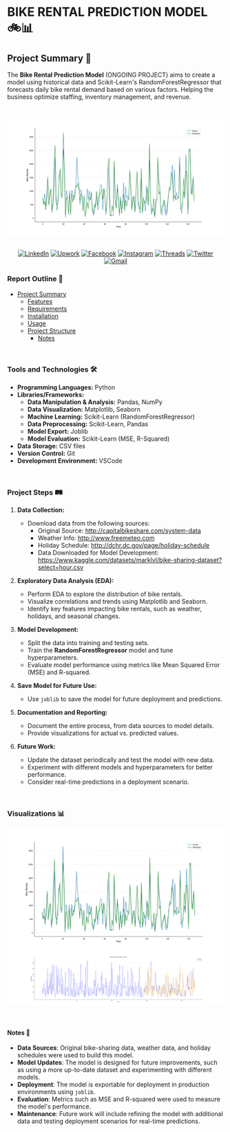 # BIKE RENTAL PREDICTION MODEL 🚲📊

## Project Summary 📝

The **Bike Rental Prediction Model** (ONGOING PROJECT) aims to create a model using historical data and Scikit-Learn's RandomForestRegressor that forecasts daily bike rental demand based on various factors. Helping the business optimize staffing, inventory management, and revenue.

<br />

<div align="center">
    <a href="reports/figures/fig_003_Line_plot_actual_vs_predicted.png">
        <img src="reports/figures/fig_003_Line_plot_actual_vs_predicted.png" alt="Dashboard" width="500">
    </a>
    
</div>

<br />

<div align="center">
  
  [![LinkedIn](https://img.shields.io/badge/-LinkedIn-0077B5?style=flat-square&logo=linkedin&logoColor=white)](https://www.linkedin.com/in/mrjxtr)
  [![Upwork](https://img.shields.io/badge/-Upwork-6fda44?style=flat-square&logo=upwork&logoColor=white)](https://www.upwork.com/freelancers/~01f2fd0e74a0c5055a?mp_source=share)
  [![Facebook](https://img.shields.io/badge/-Facebook-1877F2?style=flat-square&logo=facebook&logoColor=white)](https://www.facebook.com/mrjxtr)
  [![Instagram](https://img.shields.io/badge/-Instagram-E4405F?style=flat-square&logo=instagram&logoColor=white)](https://www.instagram.com/mrjxtr)
  [![Threads](https://img.shields.io/badge/-Threads-000000?style=flat-square&logo=threads&logoColor=white)](https://www.threads.net/@mrjxtr)
  [![Twitter](https://img.shields.io/badge/-Twitter-1DA1F2?style=flat-square&logo=twitter&logoColor=white)](https://twitter.com/mrjxtr)
  [![Gmail](https://img.shields.io/badge/-Gmail-D14836?style=flat-square&logo=gmail&logoColor=white)](mailto:mr.jesterlumacad@gmail.com)

</div>

### Report Outline 🧾

- [Project Summary](#ProjectSummary)
  - [Features](#Features)
  - [Requirements](#Requirements)
  - [Installation](#Installation)
  - [Usage](#Usage)
  - [Project Structure](#ProjectStructure)
    - [Notes](#Notes)

<br />

### Tools and Technologies 🛠️

- **Programming Languages:** Python
- **Libraries/Frameworks:**
  - **Data Manipulation & Analysis:** Pandas, NumPy
  - **Data Visualization:** Matplotlib, Seaborn
  - **Machine Learning:** Scikit-Learn (RandomForestRegressor)
  - **Data Preprocessing:** Scikit-Learn, Pandas
  - **Model Export:** Joblib
  - **Model Evaluation:** Scikit-Learn (MSE, R-Squared)
- **Data Storage:** CSV files
- **Version Control:** Git
- **Development Environment:** VSCode

<br />

### Project Steps 🛤 <a name="Installation"></a>

1. **Data Collection:**
   - Download data from the following sources:
     - Original Source: <http://capitalbikeshare.com/system-data>
     - Weather Info: <http://www.freemeteo.com>
     - Holiday Schedule: <http://dchr.dc.gov/page/holiday-schedule>
     - Data Downloaded for Model Development: <https://www.kaggle.com/datasets/marklvl/bike-sharing-dataset?select=hour.csv>

2. **Exploratory Data Analysis (EDA):**
   - Perform EDA to explore the distribution of bike rentals.
   - Visualize correlations and trends using Matplotlib and Seaborn.
   - Identify key features impacting bike rentals, such as weather, holidays, and seasonal changes.
  
3. **Model Development:**
   - Split the data into training and testing sets.
   - Train the **RandomForestRegressor** model and tune hyperparameters.
   - Evaluate model performance using metrics like Mean Squared Error (MSE) and R-squared.

4. **Save Model for Future Use:**
   - Use `joblib` to save the model for future deployment and predictions.

5. **Documentation and Reporting:**
   - Document the entire process, from data sources to model details.
   - Provide visualizations for actual vs. predicted values.

6. **Future Work:**
   - Update the dataset periodically and test the model with new data.
   - Experiment with different models and hyperparameters for better performance.
   - Consider real-time predictions in a deployment scenario.

<br />

### Visualizations 📊

![](/reports/figures/fig_003_Line_plot_actual_vs_predicted.png)
![](/reports/figures/fig_004_Line_plot_full_actual_vs_predicted.png)

<br />

#### Notes 📌 <a name="Notes"></a>

- **Data Sources**: Original bike-sharing data, weather data, and holiday schedules were used to build this model.
- **Model Updates**: The model is designed for future improvements, such as using a more up-to-date dataset and experimenting with different models.
- **Deployment**: The model is exportable for deployment in production environments using `joblib`.
- **Evaluation**: Metrics such as MSE and R-squared were used to measure the model's performance.
- **Maintenance**: Future work will include refining the model with additional data and testing deployment scenarios for real-time predictions.
